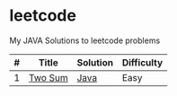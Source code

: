 # leetcode
My JAVA Solutions to leetcode problems

|#|Title|Solution|Difficulty|
|---|-----|--------|----------|
|1|[Two Sum](https://oj.leetcode.com/problems/two-sum/)|[Java](./Array/TwoSum.java)|Easy|
